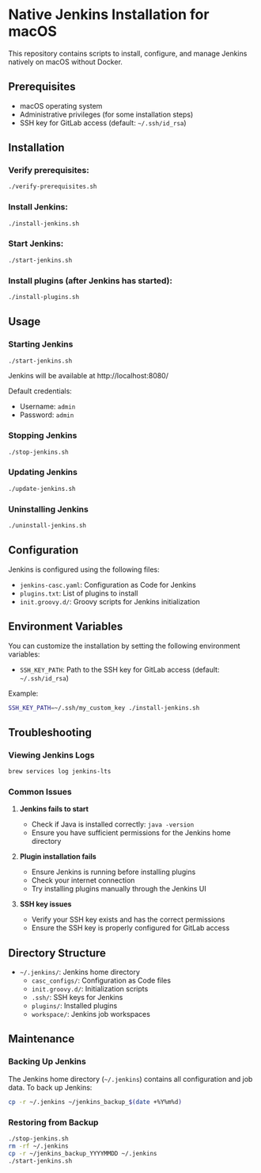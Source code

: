 # Native Jenkins Installation for macOS

This repository contains scripts to install, configure, and manage Jenkins natively on macOS without Docker.

## Prerequisites

- macOS operating system
- Administrative privileges (for some installation steps)
- SSH key for GitLab access (default: `~/.ssh/id_rsa`)

## Installation

### Verify prerequisites:
   ```bash
   ./verify-prerequisites.sh
   ```

### Install Jenkins:
   ```bash
   ./install-jenkins.sh
   ```

### Start Jenkins:
   ```bash
   ./start-jenkins.sh
   ```

### Install plugins (after Jenkins has started):
   ```bash
   ./install-plugins.sh
   ```

## Usage

### Starting Jenkins

```bash
./start-jenkins.sh
```

Jenkins will be available at http://localhost:8080/

Default credentials:
- Username: `admin`
- Password: `admin`

### Stopping Jenkins

```bash
./stop-jenkins.sh
```

### Updating Jenkins

```bash
./update-jenkins.sh
```

### Uninstalling Jenkins

```bash
./uninstall-jenkins.sh
```

## Configuration

Jenkins is configured using the following files:

- `jenkins-casc.yaml`: Configuration as Code for Jenkins
- `plugins.txt`: List of plugins to install
- `init.groovy.d/`: Groovy scripts for Jenkins initialization

## Environment Variables

You can customize the installation by setting the following environment variables:

- `SSH_KEY_PATH`: Path to the SSH key for GitLab access (default: `~/.ssh/id_rsa`)

Example:
```bash
SSH_KEY_PATH=~/.ssh/my_custom_key ./install-jenkins.sh
```

## Troubleshooting

### Viewing Jenkins Logs

```bash
brew services log jenkins-lts
```

### Common Issues

1. **Jenkins fails to start**
   - Check if Java is installed correctly: `java -version`
   - Ensure you have sufficient permissions for the Jenkins home directory

2. **Plugin installation fails**
   - Ensure Jenkins is running before installing plugins
   - Check your internet connection
   - Try installing plugins manually through the Jenkins UI

3. **SSH key issues**
   - Verify your SSH key exists and has the correct permissions
   - Ensure the SSH key is properly configured for GitLab access

## Directory Structure

- `~/.jenkins/`: Jenkins home directory
  - `casc_configs/`: Configuration as Code files
  - `init.groovy.d/`: Initialization scripts
  - `.ssh/`: SSH keys for Jenkins
  - `plugins/`: Installed plugins
  - `workspace/`: Jenkins job workspaces

## Maintenance

### Backing Up Jenkins

The Jenkins home directory (`~/.jenkins`) contains all configuration and job data. To back up Jenkins:

```bash
cp -r ~/.jenkins ~/jenkins_backup_$(date +%Y%m%d)
```

### Restoring from Backup

```bash
./stop-jenkins.sh
rm -rf ~/.jenkins
cp -r ~/jenkins_backup_YYYYMMDD ~/.jenkins
./start-jenkins.sh
``` 
